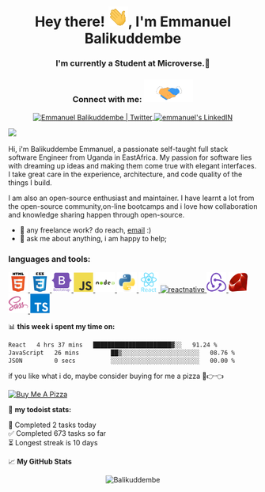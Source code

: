 <h1 align="center">
Hey there!
<img src="./Images/Hi.gif" width="40px" />, I'm Emmanuel Balikuddembe
</h1>
<h3 align="center">I'm currently a Student at Microverse.🌱
</h3>

<h3 align="center">Connect with me:
<img src='./Images/handshake.gif' width="100px">
</h3>
<p align="center">
<a href="https://twitter.com/BalixEmma">
  <img align="center" alt="Emmanuel Balikuddembe | Twitter" width="44px" height="30" src="https://raw.githubusercontent.com/peterthehan/peterthehan/master/assets/twitter.svg" >
</a>

<a href="https://www.linkedin.com/in/emmanuel-balikuddembe-763765b2/">
  <img align="center" alt="emmanuel's LinkedIN" width="44px" height="30px" src="https://raw.githubusercontent.com/peterthehan/peterthehan/master/assets/linkedin.svg" />
</a>
</p>

![](https://visitor-badge.glitch.me/badge?page_id=Balikuddembe.visitor-badge)

Hi, i'm Balikuddembe Emmanuel, a passionate self-taught full stack software Engineer from Uganda in EastAfrica. My passion for software lies with dreaming up ideas and making them come true with elegant interfaces. I take great care in the experience, architecture, and code quality of the things I build.

I am also an open-source enthusiast and maintainer. I have learnt a lot from the open-source community,on-line bootcamps and i love how collaboration and knowledge sharing happen through open-source.

  
- 💼 any freelance work? do reach, [email](mailto:balixemma@gmail.com) :)
- 💬 ask me about anything, i am happy to help;

<h3>languages and tools:</h3>
<p align="left"> <a href="https://www.w3.org/html/" target="_blank" rel="noreferrer"> <img src="https://raw.githubusercontent.com/devicons/devicon/master/icons/html5/html5-original-wordmark.svg" alt="html5" width="40" height="40"/> </a> <a href="https://www.w3schools.com/css/" target="_blank" rel="noreferrer"> <img src="https://raw.githubusercontent.com/devicons/devicon/master/icons/css3/css3-original-wordmark.svg" alt="css3" width="40" height="40"/> </a> <a href="https://getbootstrap.com" target="_blank" rel="noreferrer"> <img src="https://raw.githubusercontent.com/devicons/devicon/master/icons/bootstrap/bootstrap-plain-wordmark.svg" alt="bootstrap" width="40" height="40"/> </a>   <a href="https://developer.mozilla.org/en-US/docs/Web/JavaScript" target="_blank" rel="noreferrer"> <img src="https://raw.githubusercontent.com/devicons/devicon/master/icons/javascript/javascript-original.svg" alt="javascript" width="40" height="40"/> </a> <a href="https://nodejs.org" target="_blank" rel="noreferrer"> <img src="https://raw.githubusercontent.com/devicons/devicon/master/icons/nodejs/nodejs-original-wordmark.svg" alt="nodejs" width="40" height="40"/> </a> <a href="https://www.python.org" target="_blank" rel="noreferrer"> <img src="https://raw.githubusercontent.com/devicons/devicon/master/icons/python/python-original.svg" alt="python" width="40" height="40"/> </a> <a href="https://reactjs.org/" target="_blank" rel="noreferrer"> <img src="https://raw.githubusercontent.com/devicons/devicon/master/icons/react/react-original-wordmark.svg" alt="react" width="40" height="40"/> </a> <a href="https://reactnative.dev/" target="_blank" rel="noreferrer"> <img src="https://reactnative.dev/img/header_logo.svg" alt="reactnative" width="40" height="40"/> </a> <a href="https://redux.js.org" target="_blank" rel="noreferrer"> <img src="https://raw.githubusercontent.com/devicons/devicon/master/icons/redux/redux-original.svg" alt="redux" width="40" height="40"/> </a> <a href="https://www.ruby-lang.org/en/" target="_blank" rel="noreferrer"> <img src="https://raw.githubusercontent.com/devicons/devicon/master/icons/ruby/ruby-original.svg" alt="ruby" width="40" height="40"/> </a> <a href="https://sass-lang.com" target="_blank" rel="noreferrer"> <img src="https://raw.githubusercontent.com/devicons/devicon/master/icons/sass/sass-original.svg" alt="sass" width="40" height="40"/> </a> <a href="https://www.typescriptlang.org/" target="_blank" rel="noreferrer"> <img src="https://raw.githubusercontent.com/devicons/devicon/master/icons/typescript/typescript-original.svg" alt="typescript" width="40" height="40"/> </a> </p>

📊 **this week i spent my time on:**
<!--START_SECTION:waka-->

```text
React   4 hrs 37 mins   ██████████████████████▓░░   91.24 %
JavaScript   26 mins         ██▒░░░░░░░░░░░░░░░░░░░░░░   08.76 %
JSON         0 secs          ░░░░░░░░░░░░░░░░░░░░░░░░░   00.00 %
```

<!--END_SECTION:-->

if you like what i do, maybe consider buying for me a pizza 🥺👉👈

<a href="" target="_blank"><img src="https://ih1.redbubble.net/image.2534181810.5420/st,small,507x507-pad,600x600,f8f8f8.jpg" alt="Buy Me A Pizza" width="120" ></a>

🚧 **my todoist stats:**
<!-- TODO-IST:START -->         
🌸  Completed 2 tasks today           
✅  Completed 673 tasks so far           
⏳  Longest streak is 10 days
<!-- TODO-IST:END -->


📈<strong> My GitHub Stats</strong>

<p align="center"> <img src="https://github-readme-stats.vercel.app/api?username=Balikuddembe&show_icons=true&theme=gotham" alt="Balikuddembe" />




